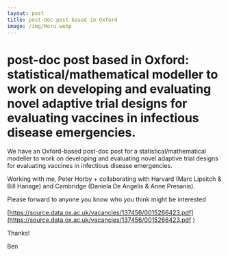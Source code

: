 ```yaml
---
layout: post
title: post-doc post based in Oxford
image: /img/Moru.webp
---
```

# post-doc post based in Oxford: statistical/mathematical modeller to work on developing and evaluating novel adaptive trial designs for evaluating vaccines in infectious disease emergencies.

We have an Oxford-based post-doc post for a statistical/mathematical modeller to work on developing and evaluating novel adaptive trial designs for evaluating vaccines in infectious disease emergencies.

Working with me, Peter Horby + collaborating with Harvard (Marc Lipsitch & Bill Hanage) and Cambridge (Daniela De Angelis & Anne Presanis).

Please forward to anyone you know who you think might be interested


[https://source.data.ox.ac.uk/vacancies/137456/0015266423.pdf](https://source.data.ox.ac.uk/vacancies/137456/0015266423.pdf
)

Thanks!

Ben


